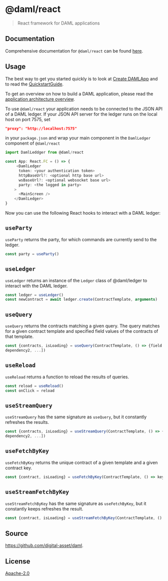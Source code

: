 # @daml/react

> React framework for DAML applications

## Documentation

Comprehensive documentation for `@daml/react` can be found [here](https://docs.daml.com/app-dev/bindings-ts/daml-react/index.html).

## Usage

The best way to get you started quickly is to look at [Create DAMLApp](https://github.com/digital-asset/create-daml-app)
and to read the [QuickstartGuide](https://docs.daml.com/getting-started/quickstart.html).

To get an overview on how to build a DAML application, please read the [application architecture overview](https://docs.daml.com/app-dev/index.html).

To use `@daml/react` your application needs to be connected to the JSON API of a DAML ledger. If
your JSON API server for the ledger runs on the local host on port 7575, set 

``` json
"proxy": "http://localhost:7575"
``` 

in your `package.json` and wrap your main component in the `DamlLedger` component of `@daml/react`

```typescript
import DamlLeddger from @daml/react

const App: React.FC = () => {
     <DamlLedger
      token: <your authentication token>
      httpBaseUrl?: <optional http base url>
      wsBaseUrl?: <optional websocket base url>
      party: <the logged in party>
    >
      <MainScreen />
    </DamlLedger>
}
```

Now you can use the following React hooks to interact with a DAML ledger:

`useParty`
----------
`useParty` returns the party, for which commands are currently send to the ledger.

```typescript
const party = useParty()
```

`useLedger`
-------------
`useLedger` returns an instance of the `Ledger` class of @daml/ledger to interact with the DAML
ledger.

```typescript
const ledger = useLedger()
const newContract = await ledger.create(ContractTemplate, arguments)
```


`useQuery`
----------
`useQuery` returns the contracts matching a given query. The query matches for a given contract
template and specified field values of the contracts of that template.

```typescript
const {contracts, isLoading} = useQuery(ContractTemplate, () => {field: value}, [dependency1,
dependency2, ...])
```

`useReload`
-----------
`useReload` returns a function to reload the results of queries.

```typescript
const reload = useReload()
const onClick = reload
```

`useStreamQuery`
----------------
`useStreamQuery` has the same signature as `useQuery`, but it constantly refreshes the results.

```typescript
const {contracts, isLoading} = useStreamQuery(ContractTemplate, () => {field: value}, [dependency1,
dependency2, ...])
```

`useFetchByKey`
---------------
`useFetchByKey` returns the unique contract of a given template and a given contract key.

```typescript
const {contract, isLoading} = useFetchByKey(ContractTemplate, () => key, [dependency1, dependency2, ...])
```

`useStreamFetchByKey`
---------------------
`useStreamFetchByKey` has the same signature as `useFetchByKey`, but it constantly keeps refreshes 
the result.

```typescript
const {contract, isLoading} = useStreamFetchByKey(ContractTemplate, () => key, [dependency1, dependency2, ...])
```


## Source
https://github.com/digital-asset/daml.

## License
[Apache-2.0](License)
